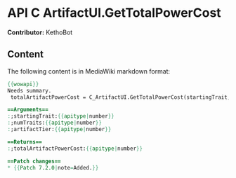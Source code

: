 # API C ArtifactUI.GetTotalPowerCost

**Contributor:** KethoBot

## Content

The following content is in MediaWiki markdown format:

```mediawiki
{{wowapi}}
Needs summary.
 totalArtifactPowerCost = C_ArtifactUI.GetTotalPowerCost(startingTrait, numTraits, artifactTier)

==Arguments==
:;startingTrait:{{apitype|number}}
:;numTraits:{{apitype|number}}
:;artifactTier:{{apitype|number}}

==Returns==
:;totalArtifactPowerCost:{{apitype|number}}

==Patch changes==
* {{Patch 7.2.0|note=Added.}}
```